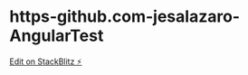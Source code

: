 # https-github.com-jesalazaro-AngularTest

[Edit on StackBlitz ⚡️](https://stackblitz.com/edit/angular-ivy-vjyrmm)